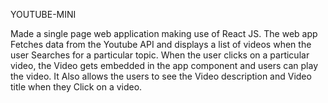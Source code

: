 YOUTUBE-MINI

Made a single page web application making use of React JS. The web app  Fetches data from the Youtube API and displays a list of videos when the user    Searches for a particular topic. When the user clicks on a particular video, the Video gets embedded in the app component and users can play the video. It Also allows the users to see the Video description and Video title when they  Click on a video. 
                                                                     
       
                                                                    
                                                                  
                                                                  
                                           

